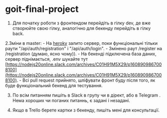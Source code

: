 # goit-final-project

1. Для початку роботи з фронтендом перейдіть в гілку dev, де вже створюйте свою гілку, аналогічно для бекенду перейдіть в гілку back.

2.Зміни в master:
    - На [heroky](dashboard.heroku.com) залито сервер, поки функціональні тільки раути "/api/auth/registration" i "/api/auth/login".
    - Змінено раут /register на /registration (думаю, ясно чому)).
    - На бекенді підключена база даних, сервер піднімається, .env шукайте тут [https://nodejs20online.slack.com/archives/C01H91M5X29/p1608909867008100](https://nodejs20online.slack.com/archives/C01H91M5X29/p1608909867008100).
    - Всі pull request прийнято, шліфувати фронт буду після того, як буде функціональний бекенд для тестування.

3. По всім питанням пишіть в Slack в групу чи в дірект, або в Telegram . Нема хороших чи поганих питаннь, є задані і незадані.

4. Якщо в Trello берете картки з бекенду, пишіть мені для консультації.



